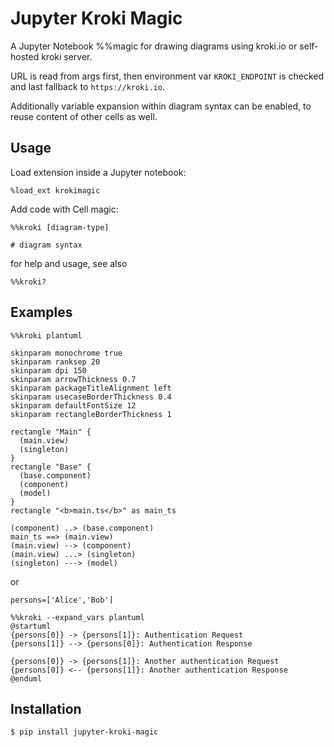 # Jupyter Kroki Magic

A Jupyter Notebook %%magic for drawing diagrams using kroki.io or self-hosted kroki server.

URL is read from args first, then environment var `KROKI_ENDPOINT` is checked and last fallback to `https://kroki.io`.

Additionally variable expansion within diagram syntax can be enabled, to reuse content of other cells as well.

Usage
------

Load extension inside a Jupyter notebook:

```
%load_ext krokimagic
```

Add code with Cell magic:

```
%%kroki [diagram-type]

# diagram syntax
```

for help and usage, see also
```
%%kroki?
```

Examples
--------

```
%%kroki plantuml

skinparam monochrome true
skinparam ranksep 20
skinparam dpi 150
skinparam arrowThickness 0.7
skinparam packageTitleAlignment left
skinparam usecaseBorderThickness 0.4
skinparam defaultFontSize 12
skinparam rectangleBorderThickness 1

rectangle "Main" {
  (main.view)
  (singleton)
}
rectangle "Base" {
  (base.component)
  (component)
  (model)
}
rectangle "<b>main.ts</b>" as main_ts

(component) ..> (base.component)
main_ts ==> (main.view)
(main.view) --> (component)
(main.view) ...> (singleton)
(singleton) ---> (model)
```

or

```
persons=['Alice','Bob']
```
```
%%kroki --expand_vars plantuml
@startuml
{persons[0]} -> {persons[1]}: Authentication Request
{persons[1]} --> {persons[0]}: Authentication Response

{persons[0]} -> {persons[1]}: Another authentication Request
{persons[0]} <-- {persons[1]}: Another authentication Response
@enduml
```
Installation
------------

    $ pip install jupyter-kroki-magic